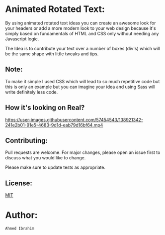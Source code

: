 # Animated Rotated Text:

By using animated rotated text ideas you can create an awesome look for your headers or add a more modern look to your web design because it's simply based on fundamentals of HTML and CSS only without needing any Javascript logic.

The Idea is to contribute your text over a number of boxes (div's) which will be the same shape with little tweaks and tips.

## Note:

To make it simple I used CSS which will lead to so much repetitive code but this is only an example but you can imagine your idea and using Sass will write definitely less code.


## How it's looking on Real?




https://user-images.githubusercontent.com/57454543/138921342-241e2b01-91e5-4683-9d1d-eab79d16bf64.mp4




## Contributing:

Pull requests are welcome. For major changes, please open an issue first to discuss what you would like to change.

Please make sure to update tests as appropriate.

## License:

[MIT](https://choosealicense.com/licenses/mit/)

# Author:

`Ahmed Ibrahim`
